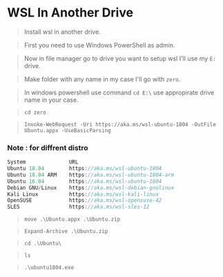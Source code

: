 # WSL In Another Drive
> Install wsl in another drive.

> First you need to use Windows PowerShell as admin.

> Now in file manager go to drive you want to setup wsl I'll use my `E:` drive.

> Make folder with any name in my case I'll go with `zero`.

> In windows powershell use command `cd E:\` use appropirate drive name in your case.

> `cd zero`

> `Invoke-WebRequest -Uri https://aka.ms/wsl-ubuntu-1804 -OutFile Ubuntu.appx -UseBasicParsing`

### Note : for diffrent distro

```javascript
System	            URL
Ubuntu 18.04	    https://aka.ms/wsl-ubuntu-1804
Ubuntu 18.04 ARM	https://aka.ms/wsl-ubuntu-1804-arm
Ubuntu 16.04	    https://aka.ms/wsl-ubuntu-1604
Debian GNU/Linux	https://aka.ms/wsl-debian-gnulinux
Kali Linux	        https://aka.ms/wsl-kali-linux
OpenSUSE	        https://aka.ms/wsl-opensuse-42
SLES	            https://aka.ms/wsl-sles-12
```

> `move .\Ubuntu.appx .\Ubuntu.zip`

> `Expand-Archive .\Ubuntu.zip`

> `cd .\Ubuntu\`

> `ls`

> `.\ubuntu1804.exe`